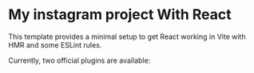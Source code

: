 # My instagram project With React

This template provides a minimal setup to get React working in Vite with HMR and some ESLint rules.

Currently, two official plugins are available:

